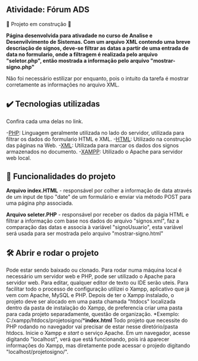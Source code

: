 ## Atividade: Fórum ADS

:construction: Projeto em construção :construction:

**Página desenvolvida para ativadade no curso de Analise e Desenvilvimento de Sistemas. Com um arquivo XML contendo uma breve descriação de signos, deve-se filtrar as datas a partir de uma entrada de data no formulario, onde a filtragem é realizada pelo arquivo "seletor.php", então mostrada a informação pelo arquivo "mostrar-signo.php"**

Não foi necessário estilizar por enquanto, pois o intuito da tarefa é mostrar corretamente as informações no arquivo XML.

## ✔️ Tecnologias utilizadas
Confira cada uma delas no link.

-[PHP](https://pt.wikipedia.org/wiki/PHP): Linguagem geralmente utilizada no lado do servidor, utilizada para filtrar os dados do formulario HTML e XML.
-[HTML](https://pt.wikipedia.org/wiki/HTML): Utilizado na construção das páginas na Web.
-[XML](https://pt.wikipedia.org/wiki/XML): Utilizada para marcar os dados dos signos armazenados no documento.
-[XAMPP](https://www.apachefriends.org/pt_br/index.html): Utilizado o Apache para servidor web local.

## 🔨 Funcionalidades do projeto
**Arquivo index.HTML** - responsável por colher a informação de data através de um input de tipo "date" de um formulário e enviar via método POST para uma página php associada.

**Arquivo seleter.PHP** - responsável por receber os dados da págia HTML e filtrar a informação com base
nos dados do arquivo "signos.xml", faz a comparação das datas e associa à variável "signoUsuario",
esta variável será usada para ser mostrada pelo arquivo "mostrar-signo.html"

## 🛠️ Abrir e rodar o projeto

Pode estar sendo baixado ou clonado.
Para rodar numa máquina local é necessário um servidor web e PHP, pode ser utilizado o Apache para servidor web. Para editar, qualquer editor de texto ou IDE serão uteis.
Para facilitar todo o processo de configuração utilizei o Xampp, aplicativo que já vem com Apache, MySQL e PHP. 
Depois de ter o Xampp instalado, o projeto deve ser alocado em uma pasta chamada "htdocs" localizada dentro da pasta de instalação do Xampp, de preferencia criar uma pasta para cada projeto separadamente, questão de organização.
*Exemplo: C:/xampp/htdocs/projetosigno/***index.html**
Todo projeto que necessite do PHP rodando no navegador vai precisar de estar nesse diretório/pasta htdocs.
Inicie o Xampp e *start* o serviço Apache.
Em um navegador, acesse digitando "localhost", verá que está funcionando, pois irá aparecer informações do Xampp, mas diretamente pode acessar o projedo digitando "localhost/projetosigno/".
